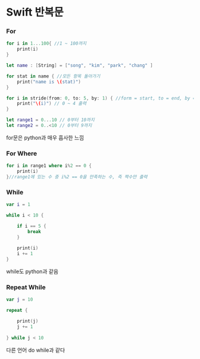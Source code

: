 # Swift 반복문

### For

```swift
for i in 1...100{ //1 ~ 100까지 
    print(i)
}

let name : [String] = ["song", "kim", "park", "chang" ]

for stat in name { //모든 항목 돌아가기
    print("name is \(stat)")
}

for i in stride(from: 0, to: 5, by: 1) { //form = start, to = end, by = step
    print("\(i)") // 0 ~ 4 출력
}
```

```swift
let range1 = 0...10 // 0부터 10까지
let range2 = 0..<10 // 0부터 9까지
```

for문은 python과 매우 흡사한 느낌

### For Where

```swift
for i in range1 where i%2 == 0 {
    print(i)
}//range1에 있는 수 중 i%2 == 0을 만족하는 수, 즉 짝수만 출력
```

### While

```swift
var i = 1

while i < 10 {

    if i == 5 {
    	break
    }
    
    print(i)
    i += 1 
}
```

while도 python과 같음

### Repeat While

```swift
var j = 10

repeat {

    print(j)
    j += 1
    
} while j < 10
```

다른 언어 do while과 같다